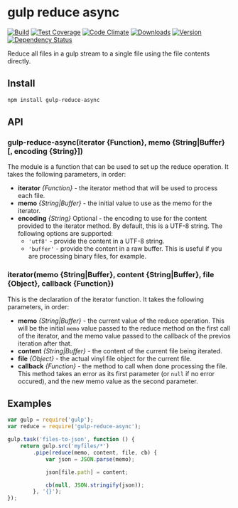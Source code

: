 # gulp reduce async

[![Build][1]][2]
[![Test Coverage][3]][4]
[![Code Climate][5]][6]
[![Downloads][7]][8]
[![Version][9]][8]
[![Dependency Status][10]][11]

[1]: https://travis-ci.org/catdad/gulp-reduce-async.svg?branch=master
[2]: https://travis-ci.org/catdad/gulp-reduce-async

[3]: https://codeclimate.com/github/catdad/gulp-reduce-async/badges/coverage.svg
[4]: https://codeclimate.com/github/catdad/gulp-reduce-async/coverage

[5]: https://codeclimate.com/github/catdad/gulp-reduce-async/badges/gpa.svg
[6]: https://codeclimate.com/github/catdad/gulp-reduce-async

[7]: https://img.shields.io/npm/dm/gulp-reduce-async.svg
[8]: https://www.npmjs.com/package/gulp-reduce-async
[9]: https://img.shields.io/npm/v/gulp-reduce-async.svg

[10]: https://david-dm.org/catdad/gulp-reduce-async.svg
[11]: https://david-dm.org/catdad/gulp-reduce-async

Reduce all files in a gulp stream to a single file using the file contents directly.

## Install

```bash
npm install gulp-reduce-async
```

## API

### gulp-reduce-async(iterator {Function}, memo {String|Buffer} [, encoding {String}])

The module is a function that can be used to set up the reduce operation. It takes the following parameters, in order:

- **iterator** _{Function}_ - the iterator method that will be used to process each file.
- **memo** _{String|Buffer}_ - the initial value to use as the memo for the iterator.
- **encoding** _{String}_ Optional - the encoding to use for the content provided to the iterator method. By default, this is a UTF-8 string. The following options are supported:
  - `'utf8'` - provide the content in a UTF-8 string.
  - `'buffer'` - provide the content in a raw buffer. This is useful if you are processing binary files, for example.

### iterator(memo {String|Buffer}, content {String|Buffer}, file {Object}, callback {Function})

This is the declaration of the iterator function. It takes the following parameters, in order:

- **memo** _{String|Buffer}_ - the current value of the reduce operation. This will be the initial `memo` value passed to the reduce method on the first call of the iterator, and the memo value passed to the callback of the previos iteration after that.
- **content** _{String|Buffer}_ - the content of the current file being iterated.
- **file** _{Object}_ - the actual vinyl file object for the current file.
- **callback** _{Function}_ - the method to call when done processing the file. This method takes an error as its first parameter (or `null` if no error occured), and the new memo value as the second parameter.

## Examples

```javascript
var gulp = require('gulp');
var reduce = require('gulp-reduce-async');

gulp.task('files-to-json', function () {
    return gulp.src('myfiles/*')
        .pipe(reduce(memo, content, file, cb) {
            var json = JSON.parse(memo);

            json[file.path] = content;

            cb(null, JSON.stringify(json));
        }, '{}');
});
```
